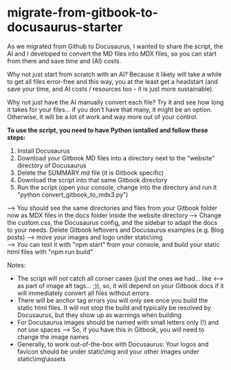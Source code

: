 # migrate-from-gitbook-to-docusaurus-starter
As we migrated from Github to Docusaurus, I wanted to share the script, the AI and I developed to convert the MD files into MDX files, so you can start from there and save time and (AI) costs.

Why not just start from scratch with an AI?
Because it likely will take a while to get all files error-free and this way, you at the least get a headstart (and save your time, and AI costs / resources too - it is just more sustainable).

Why not just have the AI manually convert each file?
Try it and see how long it takes for your files... if you don't have that many, it might be an option. Otherwise, it will be a lot of work and way more out of your control.

**To use the script, you need to have Python isntalled and follow these steps:**
1. Install Docusaurus
2. Download your Gitbook MD files into a directory next to the "website" directory of Docusaurus
3. Delete the SUMMARY.md file (it is Gitbook specific)
4. Download the script into that same Gitbook directory
5. Run the script (open your console, change into the directory and run it "python convert_gitbook_to_mdx3.py")

--> You should see the same directories and files from your Gitbook folder now as MDX files in the docs folder inside the website directory
--> Change the custom.css, the Docusaurus config, and the sidebar to adapt the docs to your needs. Delete Gitbook leftovers and Docusaurus examples (e.g. Blog posts)
--> move your images and logo under static\img\
--> You can test it with "npm start" from your console, and build your static html files with "npm run build"

Notes:
* The script will not catch all corner cases (just the ones we had... like <--> as part of image alt tags... ;)), so, it will depend on your Gitbook docs if it will immediately convert all files without errors
* There will be anchor tag errors you will only see once you build the static html files. It will not stop the build and typically be resolved by Docusaurus, but they show up as warnings when building
* For Docusaurus images should be named with small letters only (!) and not use spaces --> So, if you have this in Gitbook, you will need to change the image names 
* Generally, to work out-of-the-box with Docusaurus: Your logos and favicon should be under static\img and your other images under static\img\assets

